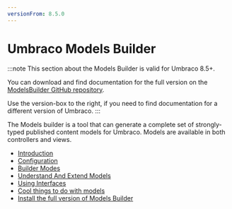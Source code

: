 ```yaml
---
versionFrom: 8.5.0
---
```


# Umbraco Models Builder

:::note
This section about the Models Builder is valid for Umbraco 8.5+.

You can download and find documentation for the full version on the [ModelsBuilder GitHub repository](https://github.com/zpqrtbnk/Zbu.ModelsBuilder).

Use the version-box to the right, if you need to find documentation for a different version of Umbraco.
:::

The Models builder is a tool that can generate a complete set of strongly-typed published content models for Umbraco. Models are available in both controllers and views.

* [Introduction](introduction.md)
* [Configuration](configuration.md)
* [Builder Modes](Builder-Modes.md)
* [Understand And Extend Models](Understand-And-Extend.md)
* [Using Interfaces](Using-Interfaces.md)
* [Cool things to do with models](CoolThingsWithModels.md)
* [Install the full version of Models Builder](install-models-builder.md)
